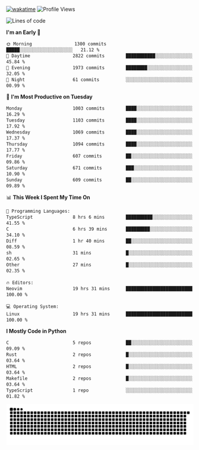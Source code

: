 [![wakatime](https://wakatime.com/badge/user/b920b284-3cde-4cd4-b72e-f7f22d050b16.svg)](https://wakatime.com/@b920b284-3cde-4cd4-b72e-f7f22d050b16)
![Profile Views](http://img.shields.io/badge/Profile%20Views-4586-blue)
<!--START_SECTION:waka-->
![Lines of code](https://img.shields.io/badge/From%20Hello%20World%20I%27ve%20Written-5.3%20million%20lines%20of%20code-blue)

**I'm an Early 🐤** 

```text
🌞 Morning                1300 commits        █████░░░░░░░░░░░░░░░░░░░░   21.12 % 
🌆 Daytime                2822 commits        ███████████░░░░░░░░░░░░░░   45.84 % 
🌃 Evening                1973 commits        ████████░░░░░░░░░░░░░░░░░   32.05 % 
🌙 Night                  61 commits          ░░░░░░░░░░░░░░░░░░░░░░░░░   00.99 % 
```
📅 **I'm Most Productive on Tuesday** 

```text
Monday                   1003 commits        ████░░░░░░░░░░░░░░░░░░░░░   16.29 % 
Tuesday                  1103 commits        ████░░░░░░░░░░░░░░░░░░░░░   17.92 % 
Wednesday                1069 commits        ████░░░░░░░░░░░░░░░░░░░░░   17.37 % 
Thursday                 1094 commits        ████░░░░░░░░░░░░░░░░░░░░░   17.77 % 
Friday                   607 commits         ██░░░░░░░░░░░░░░░░░░░░░░░   09.86 % 
Saturday                 671 commits         ███░░░░░░░░░░░░░░░░░░░░░░   10.90 % 
Sunday                   609 commits         ██░░░░░░░░░░░░░░░░░░░░░░░   09.89 % 
```


📊 **This Week I Spent My Time On** 

```text
💬 Programming Languages: 
TypeScript               8 hrs 6 mins        ██████████░░░░░░░░░░░░░░░   41.55 % 
C                        6 hrs 39 mins       █████████░░░░░░░░░░░░░░░░   34.10 % 
Diff                     1 hr 40 mins        ██░░░░░░░░░░░░░░░░░░░░░░░   08.59 % 
sh                       31 mins             █░░░░░░░░░░░░░░░░░░░░░░░░   02.65 % 
Other                    27 mins             █░░░░░░░░░░░░░░░░░░░░░░░░   02.35 % 

🔥 Editors: 
Neovim                   19 hrs 31 mins      █████████████████████████   100.00 % 

💻 Operating System: 
Linux                    19 hrs 31 mins      █████████████████████████   100.00 % 
```

**I Mostly Code in Python** 

```text
C                        5 repos             ██░░░░░░░░░░░░░░░░░░░░░░░   09.09 % 
Rust                     2 repos             █░░░░░░░░░░░░░░░░░░░░░░░░   03.64 % 
HTML                     2 repos             █░░░░░░░░░░░░░░░░░░░░░░░░   03.64 % 
Makefile                 2 repos             █░░░░░░░░░░░░░░░░░░░░░░░░   03.64 % 
TypeScript               1 repo              ░░░░░░░░░░░░░░░░░░░░░░░░░   01.82 % 
```




<!--END_SECTION:waka-->
![Snake animation](https://raw.githubusercontent.com/timmypidashev/timmypidashev/main/commits.svg)
